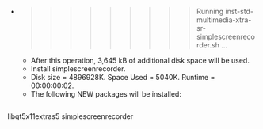 * >>>>>>>>> Running inst-std-multimedia-xtra-sr-simplescreenrecorder.sh ...
  * After this operation, 3,645 kB of additional disk space will be used.
  * Install simplescreenrecorder.
  * Disk size = 4896928K. Space Used = 5040K. Runtime = 00:00:00:02.
  * The following NEW packages will be installed:
  ```bash
libqt5x11extras5 simplescreenrecorder
  ```
